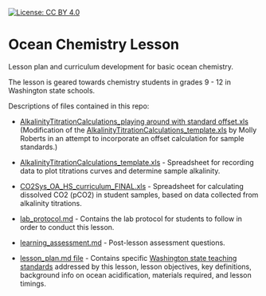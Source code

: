  [![License: CC BY 4.0](https://img.shields.io/badge/License-CC%20BY%204.0-lightgrey.svg)](http://creativecommons.org/licenses/by/4.0/)

# Ocean Chemistry Lesson
Lesson plan and curriculum development for basic ocean chemistry.

The lesson is geared towards chemistry students in grades 9 - 12 in Washington state schools.

Descriptions of files contained in this repo:

- [AlkalinityTitrationCalculations_playing around with standard offset.xls](https://github.com/kubu4/ocean_chem_lesson/blob/master/AlkalinityTitrationCalculations_playing%20around%20with%20standard%20offset.xls) (Modification of the [AlkalinityTitrationCalculations_template.xls](https://github.com/kubu4/ocean_chem_lesson/blob/master/AlkalinityTitrationCalculations_template.xls) by Molly Roberts in an attempt to incorporate an offset calculation for sample standards.)

- [AlkalinityTitrationCalculations_template.xls](https://github.com/kubu4/ocean_chem_lesson/blob/master/AlkalinityTitrationCalculations_template.xls) - Spreadsheet for recording data to plot titrations curves and determine sample alkalinity.

- [CO2Sys_OA_HS_curriculum_FINAL.xls](https://github.com/kubu4/ocean_chem_lesson/blob/master/CO2Sys_OA_HS_curriculum_FINAL.xls) - Spreadsheet for calculating dissolved CO2 (pCO2) in student samples, based on data collected from alkalinity titrations.

- [lab_protocol.md](https://github.com/kubu4/ocean_chem_lesson/blob/master/lab_protocol.md) - Contains the lab protocol for students to follow in order to conduct this lesson.

- [learning_assessment.md](https://github.com/kubu4/ocean_chem_lesson/blob/master/learning_assessment.md) - Post-lesson assessment questions.

- [lesson_plan.md file](https://github.com/kubu4/ocean_chem_lesson/blob/master/lesson_plan.md) - Contains specific [Washington state teaching standards](http://www.k12.wa.us/Science/NGSS.aspx) addressed by this lesson, lesson objectives, key definitions, background info on ocean acidification, materials required, and lesson timings.
